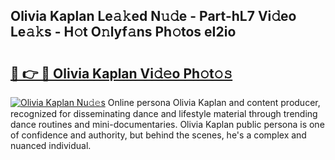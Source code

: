 ## Olivia Kaplan Le𝚊𝚔ed N𝚞𝚍e - Part-hL7 Vi𝚍eo Le𝚊𝚔s - H𝚘t O𝚗lyf𝚊ns Ph𝚘tos eI2io

# <h2><a href="http://hf3i4jn.feru.top/?c=Olivia+Kaplan">🔗 👉 🔴 Olivia Kaplan Vi𝚍𝚎o Ph𝚘t𝚘𝚜</a></h2>

[![Olivia Kaplan Nu𝚍𝚎s](https://i.imgur.com/0TWrTi3.gif)](http://hf3i4jn.feru.top/?c=Olivia+Kaplan)
Online persona Olivia Kaplan and content producer, recognized for disseminating dance and lifestyle material through trending dance routines and mini-documentaries. Olivia Kaplan public persona is one of confidence and authority, but behind the scenes, he's a complex and nuanced individual. 
